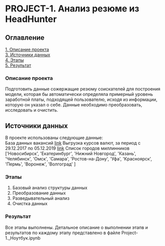 # PROJECT-1. Анализ резюме из HeadHunter

## Оглавление  
[1. Описание проекта](/README.md#Описание-проекта)  
[3. Источники данных](/README.md#Источники-данных)  
[4. Этапы](/README.md#Этапы)  
[5. Результат](/README.md#Результат)  
  


### Описание проекта    
Подготовить данные сожержащие резюму соискателей для построения модели, которая бы автоматически определяла примерный уровень
заработной платы, подходящей пользователю, исходя из информации, которую он указал о себе. Данные необходимо преобразовать, исследовать и очистить.


## Источники данных
В проекте использованы следующие данные:<br>
	База данных вакансий [link](https://drive.google.com/file/d/1Kb78mAWYKcYlellTGhIjPI-bCcKbGuTn/view?usp=sharing)
	Выгрузка курсов валют, за период с 29.12.2017 по 05.12.2019 [link](https://lms-cdn.skillfactory.ru/assets/courseware/v1/15abf80f45a2f3e93c3274101b451c67/asset-v1:SkillFactory+DSPR-2.0+14JULY2021+type@asset+block/ExchangeRates.zip)
	Список городов миллинников ['Новосибирск', 'Екатеринбург', 'Нижний Новгород', 'Казань', 'Челябинск', 'Омск', 'Самара', 'Ростов-на-Дону', 'Уфа', 'Красноярск', 'Пермь', 'Воронеж', 'Волгоград' ]



### Этапы
1. Базовый анализ структуры данных
2. Преобразование данных
2. Разведывательный анализ
4. Очистка данных

### Результат
Все этапы выполнены. Детальное описание о выполнении этапв и результатов по каждому этапу представлено в файле Project-1._Ноутбук.ipynb



